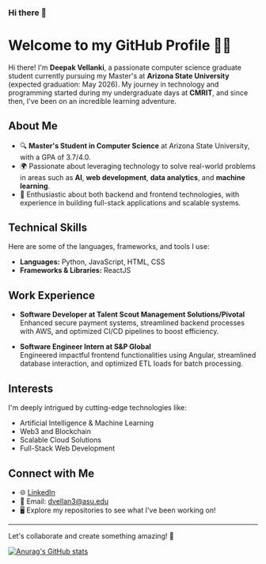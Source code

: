 ### Hi there 👋

# Welcome to my GitHub Profile 👨‍💻

Hi there! I'm **Deepak Vellanki**, a passionate computer science graduate student currently pursuing my Master's at **Arizona State University** (expected graduation: May 2026). My journey in technology and programming started during my undergraduate days at **CMRIT**, and since then, I've been on an incredible learning adventure.

## About Me
- 🔍 **Master's Student in Computer Science** at Arizona State University, with a GPA of 3.7/4.0.
- 🌍 Passionate about leveraging technology to solve real-world problems in areas such as **AI**, **web development**, **data analytics**, and **machine learning**.
- 🔧 Enthusiastic about both backend and frontend technologies, with experience in building full-stack applications and scalable systems.

## Technical Skills
Here are some of the languages, frameworks, and tools I use:
- **Languages:** Python, JavaScript, HTML, CSS
- **Frameworks & Libraries:** ReactJS

## Work Experience
- **Software Developer at Talent Scout Management Solutions/Pivotal**  
  Enhanced secure payment systems, streamlined backend processes with AWS, and optimized CI/CD pipelines to boost efficiency.  

- **Software Engineer Intern at S&P Global**  
  Engineered impactful frontend functionalities using Angular, streamlined database interaction, and optimized ETL loads for batch processing.

## Interests
I'm deeply intrigued by cutting-edge technologies like:
- Artificial Intelligence & Machine Learning
- Web3 and Blockchain
- Scalable Cloud Solutions
- Full-Stack Web Development

## Connect with Me
- 🌐 [LinkedIn](https://linkedin.com/in/deepakvellanki/)
- 📧 Email: dvellan3@asu.edu
- 🖥️ Explore my repositories to see what I've been working on!

---

Let's collaborate and create something amazing! 🚀
<!--
**reflextoogood/reflextoogood** is a ✨ _special_ ✨ repository because its `README.md` (this file) appears on your GitHub profile.

Here are some ideas to get you started:

- 🔭 I’m currently working on ...
- 🌱 I’m currently learning ...
- 👯 I’m looking to collaborate on ...
- 🤔 I’m looking for help with ...
- 💬 Ask me about ...
- 📫 How to reach me: ...
- 😄 Pronouns: ...
- ⚡ Fun fact: ...
-->
[![Anurag's GitHub stats](https://github-readme-stats.vercel.app/api?username=reflextoogood&show_icons=true&theme=tokyonight)](https://github.com/anuraghazra/github-readme-stats)

